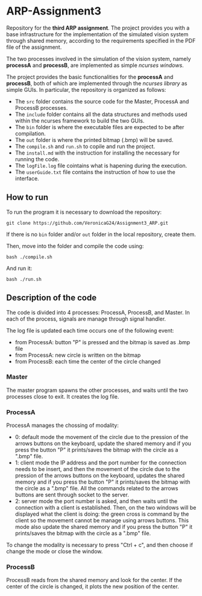 # ARP-Assignment3
Repository for the **third ARP assignment**.
The project provides you with a base infrastructure for the implementation of the simulated vision system through shared memory, according to the requirements specified in the PDF file of the assignment.

The two processes involved in the simulation of the vision system, namely **processA** and **processB**, are implemented as simple *ncurses windows*. 

The project provides the basic functionalities for the **processA** and **processB**, both of which are implemented through the *ncurses library* as simple GUIs. In particular, the repository is organized as follows:
- The `src` folder contains the source code for the Master, ProcessA and ProcessB processes.
- The `include` folder contains all the data structures and methods used within the ncurses framework to build the two GUIs. 
- The `bin` folder is where the executable files are expected to be after compilation.
- The `out` folder is where the printed bitmap (.bmp) will be saved.
- The `compile.sh` and `run.sh` to copile and run the project.
- The `install.md` with the instruction for installing the necessary for running the code.
- The `logFile.log` file cointains what is hapening during the execution.
- The `userGuide.txt` file contains the instruction of how to use the interface.

## How to run
To run the program it is necessary to download the repository:
```console
git clone https://github.com/VeronicaG24/Assignment3_ARP.git
```

If there is no `bin` folder and/or `out` folder in the local repository, create them.

Then, move into the folder and compile the code using:
```console
bash ./compile.sh
```
And run it:
```console
bash ./run.sh
```

## Description of the code
The code is divided into 4 processes: ProcessA, ProcessB, and Master. In each of the process, signals are manage through signal handler.

The log file is updated each time occurs one of the following event:
- from ProcessA: button "P" is pressed and the bitmap is saved as .bmp file
- from ProcessA: new circle is written on the bitmap
- from ProcessB: each time the center of the circle changed

### Master
The master program spawns the other processes, and waits until the two processes close to exit. It creates the log file.

### ProcessA
ProcessA manages the chossing of modality:
- 0: default mode
	the movement of the circle due to the pression of the arrows buttons on the keyboard, update the shared memory and if you press the button "P" it prints/saves the bitmap with the circle as a ".bmp" file.
- 1: client mode
	the IP address and the port number for the connection needs to be insert, and then the movement of the circle due to the pression of the arrows buttons on the keyboard, updates the shared memory and if you press the button "P" it prints/saves the bitmap with the circle as a ".bmp" file. All the commands related to the arrows buttons are sent through socket to the server.
- 2: server mode
	the port number is asked, and then waits until the connection with a client is established. Then, on the two windows will be displayed what the client is doing: the green cross is command by the client so the movement cannot be manage using arrows buttons. This mode also update the shared memory and if you press the button "P" it prints/saves the bitmap with the circle as a ".bmp" file.
	
To change the modality is necessary to press "Ctrl + c", and then choose if change the mode or close the window.

### ProcessB
ProcessB reads from the shared memory and look for the center. If the center of the circle is changed, it plots the new position of the center.



